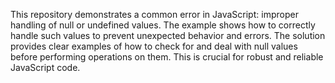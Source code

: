This repository demonstrates a common error in JavaScript: improper handling of null or undefined values. The example shows how to correctly handle such values to prevent unexpected behavior and errors. The solution provides clear examples of how to check for and deal with null values before performing operations on them.  This is crucial for robust and reliable JavaScript code.